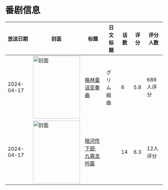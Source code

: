 # 番剧信息

|放送日期|封面|标题|日文标题|话数|评分|评分人数|
|---|---|---|---|---|---|---|
|2024-04-17|<img src="//lain.bgm.tv/pic/cover/c/ce/37/486093_PM47p.jpg" alt="封面" style="width:150px;height:200px;object-fit:cover;">|[格林童话变奏曲](https://bangumi.tv/subject/442559)|グリム組曲|6|5.8|689人评分|
|2024-04-17|<img src="//lain.bgm.tv/pic/cover/c/91/cc/458981_4D9EZ.jpg" alt="封面" style="width:150px;height:200px;object-fit:cover;">|[暗河传下部·九霄龙吟篇](https://bangumi.tv/subject/458981)||14|6.3|12人评分|

